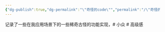```yaml
---
{"dg-publish":true,"dg-permalink":"\"奇怪的code\"","permalink":"/\"奇怪的code\"/","dgPassFrontmatter":true,"created":"2024-01-27T01:35:55.170+08:00","updated":"2024-06-25T22:13:55.782+08:00"}
---
```


记录了一些在我应用场景下的一些稀奇古怪的功能实现，\# 小众 \# 高级感
